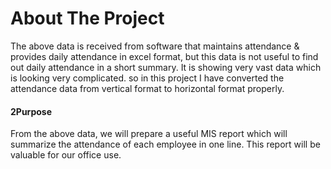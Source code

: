 # About The Project
  The above data is received from software that maintains attendance & provides daily attendance in excel format, but this data is not useful to find out daily attendance in a short summary. 
It is showing very vast data which is looking very complicated. so in this project I have converted the attendance data from vertical format to horizontal format properly.

#### 2Purpose
From the above data, we will prepare a useful MIS report which will summarize the attendance of each employee in one line. This report will be valuable for our office use.
